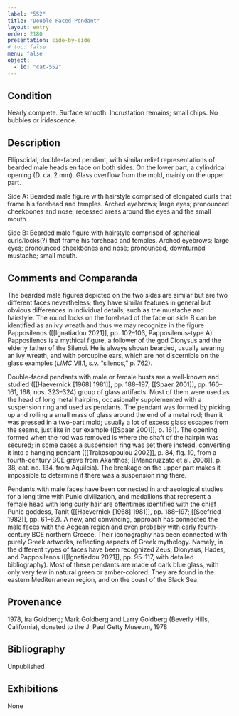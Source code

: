 ```yaml
---
label: "552"
title: "Double-Faced Pendant"
layout: entry
order: 2180
presentation: side-by-side
# toc: false
menu: false
object:
  - id: "cat-552"
---
```


## Condition

Nearly complete. Surface smooth. Incrustation remains; small chips. No bubbles or iridescence.

## Description

Ellipsoidal, double-faced pendant, with similar relief representations of bearded male heads en face on both sides. On the lower part, a cylindrical opening (D. ca. 2 mm). Glass overflow from the mold, mainly on the upper part.

Side A: Bearded male figure with hairstyle comprised of elongated curls that frame his forehead and temples. Arched eyebrows; large eyes; pronounced cheekbones and nose; recessed areas around the eyes and the small mouth.

Side B: Bearded male figure with hairstyle comprised of spherical curls/locks(?) that frame his forehead and temples. Arched eyebrows; large eyes; pronounced cheekbones and nose; pronounced, downturned mustache; small mouth.

## Comments and Comparanda

The bearded male figures depicted on the two sides are similar but are two different faces nevertheless; they have similar features in general but obvious differences in individual details, such as the mustache and hairstyle. The round locks on the forehead of the face on side B can be identified as an ivy wreath and thus we may recognize in the figure Papposilenos ([[Ignatiadou 2021]], pp. 102–103, Papposilenus-type A). Papposilenos is a mythical figure, a follower of the god Dionysus and the elderly father of the Silenoi. He is always shown bearded, usually wearing an ivy wreath, and with porcupine ears, which are not discernible on the glass examples (*LIMC* VII.1, s.v. “silenos,” p. 762).

Double-faced pendants with male or female busts are a well-known and studied ([[Haevernick [1968] 1981]], pp. 188–197; [[Spaer 2001]], pp. 160–161, 168, nos. 323–324) group of glass artifacts. Most of them were used as the head of long metal hairpins, occasionally supplemented with a suspension ring and used as pendants. The pendant was formed by picking up and rolling a small mass of glass around the end of a metal rod; then it was pressed in a two-part mold; usually a lot of excess glass escapes from the seams, just like in our example ([[Spaer 2001]], p. 161). The opening formed when the rod was removed is where the shaft of the hairpin was secured; in some cases a suspension ring was set there instead, converting it into a hanging pendant ([[Trakosopoulou 2002]], p. 84, fig. 10, from a fourth-century BCE grave from Akanthos; [[Mandruzzato et al. 2008]], p. 38, cat. no. 134, from Aquileia). The breakage on the upper part makes it impossible to determine if there was a suspension ring there.

Pendants with male faces have been connected in archaeological studies for a long time with Punic civilization, and medallions that represent a female head with long curly hair are oftentimes identified with the chief Punic goddess, Tanit ([[Haevernick [1968] 1981]], pp. 188–197; [[Seefried 1982]], pp. 61–62). A new, and convincing, approach has connected the male faces with the Aegean region and even probably with early fourth-century BCE northern Greece. Their iconography has been connected with purely Greek artworks, reflecting aspects of Greek mythology. Namely, in the different types of faces have been recognized Zeus, Dionysus, Hades, and Papposilenos ([[Ignatiadou 2021]], pp. 95–117, with detailed bibliography). Most of these pendants are made of dark blue glass, with only very few in natural green or amber-colored. They are found in the eastern Mediterranean region, and on the coast of the Black Sea.

## Provenance

1978, Ira Goldberg; Mark Goldberg and Larry Goldberg (Beverly Hills, California), donated to the J. Paul Getty Museum, 1978

## Bibliography

Unpublished

## Exhibitions

None